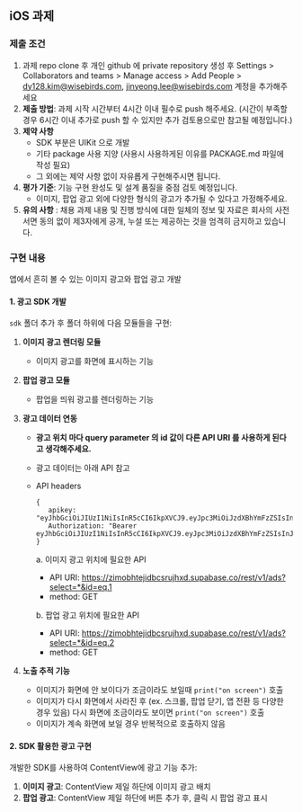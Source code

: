 ## iOS 과제

### 제출 조건

1. 과제 repo clone 후 개인 github 에 private repository 생성 후 Settings > Collaborators and teams > Manage access > Add People > dy128.kim@wisebirds.com, jinyeong.lee@wisebirds.com 계정을 추가해주세요
2. **제출 방법**: 과제 시작 시간부터 4시간 이내 필수로 push 해주세요.
   (시간이 부족할 경우 6시간 이내 추가로 push 할 수 있지만 추가 검토용으로만 참고될 예정입니다.)
3. **제약 사항**
   - SDK 부분은 UIKit 으로 개발
   - 기타 package 사용 지양 (사용시 사용하게된 이유를 PACKAGE.md 파일에 작성 필요)
   - 그 외에는 제약 사항 없이 자유롭게 구현해주시면 됩니다.
4. **평가 기준**: 기능 구현 완성도 및 설계 품질을 중점 검토 예정입니다.
   - 이미지, 팝업 광고 외에 다양한 형식의 광고가 추가될 수 있다고 가정해주세요.
5. **유의 사항** :
   채용 과제 내용 및 진행 방식에 대한 일체의 정보 및 자료은 회사의 사전 서면 동의 없이 제3자에게 공개, 누설 또는 제공하는 것을 엄격히 금지하고 있습니다.

### 구현 내용

앱에서 흔히 볼 수 있는 이미지 광고와 팝업 광고 개발

#### 1. 광고 SDK 개발

`sdk` 폴더 추가 후 폴더 하위에 다음 모듈들을 구현:

1. **이미지 광고 렌더링 모듈**
   - 이미지 광고를 화면에 표시하는 기능
2. **팝업 광고 모듈**
   - 팝업을 띄워 광고를 렌더링하는 기능
3. **광고 데이터 연동**

   - **광고 위치 마다 query parameter 의 id 값이 다른 API URI 를 사용하게 된다고 생각해주세요.**
   - 광고 데이터는 아래 API 참고
   - API headers

     ```
     {
        apikey: "eyJhbGciOiJIUzI1NiIsInR5cCI6IkpXVCJ9.eyJpc3MiOiJzdXBhYmFzZSIsInJlZiI6InppbW9iaHRlamlkYmNzcnVqaHhkIiwicm9sZSI6ImFub24iLCJpYXQiOjE3NTgwOTgxNzYsImV4cCI6MjA3MzY3NDE3Nn0.oi_IEKXYWgSUwrCNGVWtZhRf2ys92N028Kp1Km9vOXE",
        Authorization: "Bearer eyJhbGciOiJIUzI1NiIsInR5cCI6IkpXVCJ9.eyJpc3MiOiJzdXBhYmFzZSIsInJlZiI6InppbW9iaHRlamlkYmNzcnVqaHhkIiwicm9sZSI6ImFub24iLCJpYXQiOjE3NTgwOTgxNzYsImV4cCI6MjA3MzY3NDE3Nn0.oi_IEKXYWgSUwrCNGVWtZhRf2ys92N028Kp1Km9vOXE"
     }
     ```

     a. 이미지 광고 위치에 필요한 API

     - API URI: https://zimobhtejidbcsrujhxd.supabase.co/rest/v1/ads?select=*&id=eq.1
     - method: GET

     b. 팝업 광고 위치에 필요한 API

     - API URI: https://zimobhtejidbcsrujhxd.supabase.co/rest/v1/ads?select=*&id=eq.2
     - method: GET

4. **노출 추적 기능**
   - 이미지가 화면에 안 보이다가 조금이라도 보일때 `print("on screen")` 호출
   - 이미지가 다시 화면에서 사라진 후 (ex. 스크롤, 팝업 닫기, 앱 전환 등 다양한 경우 있음) 다시 화면에 조금이라도 보이면 `print("on screen")` 호출
   - 이미지가 계속 화면에 보일 경우 반복적으로 호출하지 않음

#### 2. SDK 활용한 광고 구현

개발한 SDK를 사용하여 ContentView에 광고 기능 추가:

1. **이미지 광고**: ContentView 제일 하단에 이미지 광고 배치
2. **팝업 광고**: ContentView 제일 하단에 버튼 추가 후, 클릭 시 팝업 광고 표시
